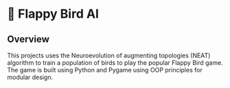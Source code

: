 # 🐤 Flappy Bird AI

## Overview

This projects uses the Neuroevolution of augmenting topologies (NEAT) algorithm to train a population of birds to play the popular Flappy Bird game. The game is built using Python and Pygame using OOP principles for modular design.